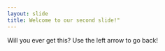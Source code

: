 ```yaml
---
layout: slide
title: Welcome to our second slide!"
---
```

Will you ever get this?
Use the left arrow to go back!
